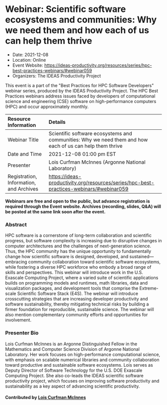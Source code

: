 # Webinar: Scientific software ecosystems and communities: Why we need them and how each of us can help them thrive

- Date: 2021-12-08
- Location: Online
- Event Website: https://ideas-productivity.org/resources/series/hpc-best-practices-webinars/#webinar059
- Organizers: The IDEAS Productivity Project
			   
This event is a part of the "Best Practices for HPC Software
Developers" webinar series, produced by the IDEAS Productivity
Project. The HPC Best Practices webinars address issues faced by
developers of computational science and engineering (CSE) software on
high-performance computers (HPC) and occur approximately monthly.

Resource Information | Details
:--- | :---			   
Webinar Title | Scientific software ecosystems and communities: Why we need them and how each of us can help them thrive
Date and Time | 2021-12-08 01:00 pm EST
Presenter | Lois Curfman McInnes (Argonne National Laboratory)
Registration, Information, and Archives | 	<https://ideas-productivity.org/resources/series/hpc-best-practices-webinars/#webinar059>	   

**Webinars are free and open to the public, but advance registration is required through the Event website. Archives (recording, slides, Q&A) will be posted at the same link soon after the event.**

### Abstract
<p>HPC software is a cornerstone of long-term collaboration and scientific progress, but software complexity is increasing due to disruptive changes in computer architectures and the challenges of next-generation science. Thus, the HPC community has the unique opportunity to fundamentally change how scientific software is designed, developed, and sustained—embracing community collaboration toward scientific software ecosystems, while fostering a diverse HPC workforce who embody a broad range of skills and perspectives. This webinar will introduce work in the U.S. Exascale Computing Project, where a varied suite of scientific applications builds on programming models and runtimes, math libraries, data and visualization packages, and development tools that comprise the Extreme-scale Scientific Software Stack (E4S). The webinar will introduce crosscutting strategies that are increasing developer productivity and software sustainability, thereby mitigating technical risks by building a firmer foundation for reproducible, sustainable science. The webinar will also mention complementary community efforts and opportunities for involvement.</p>



### Presenter Bio
<!-- bio for webinar 059 -->
<p>Lois Curfman McInnes is an Argonne Distinguished Fellow in the Mathematics and Computer Science Division of Argonne National Laboratory. Her work focuses on high-performance computational science, with emphasis on scalable numerical libraries and community collaboration toward productive and sustainable software ecosystems. Lois serves as Deputy Director of Software Technology for the U.S. DOE Exascale Computing Project. She also co-leads the IDEAS scientific software productivity project, which focuses on improving software productivity and sustainability as a key aspect of advancing scientific productivity.</p>

<!-- bio for webinar 013 
Lois Curfman McInnes is a senior scientist in
the Mathematics and Computer Science Division of Argonne National
Laboratory. Her work focuses on numerical algorithms and software for
the parallel solution of large-scale scientific applications involving
nonlinear partial differential equations and related optimization
problems in the well known PETSc and TAO libraries. She has been a
promoter of mechanisms for improving scientific software productivity
and sustainability, including the Extreme-scale Scientific Software
Development Kit (xSDK).
-->

    

#### Contributed by [Lois Curfman McInnes](https://github.com/curfman "Lois Curfman McInnes GitHub profile")

<!---
Publish: yes
Categories: skills
Topics: online learning
Level: 2
Prerequisites: default
Aggregate: none
--->
